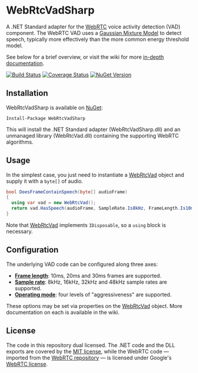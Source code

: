 
WebRtcVadSharp
==

A .NET Standard adapter for the [WebRTC](https://webrtc.org/) voice activity
detection (VAD) component.  The WebRTC VAD uses a
[Gaussian Mixture Model](https://en.wikipedia.org/wiki/Mixture_model)
to detect speech, typically more effectively than the more common energy
threshold model.

See below for a brief overview, or visit the wiki for more
[in-depth documentation](../../wiki).

[![Build Status](https://travis-ci.org/ladenedge/WebRtcVadSharp.svg?branch=master)](https://travis-ci.org/ladenedge/WebRtcVadSharp)
[![Coverage Status](https://coveralls.io/repos/github/ladenedge/WebRtcVadSharp/badge.svg?branch=master)](https://coveralls.io/github/ladenedge/WebRtcVadSharp?branch=master)
[![NuGet Version](https://img.shields.io/nuget/v/WebRtcVadSharp)](https://www.nuget.org/packages/WebRtcVadSharp)

Installation
--

WebRtcVadSharp is available on [NuGet](https://www.nuget.org/packages/WebRtcVadSharp):

```
Install-Package WebRtcVadSharp
```

This will install the .NET Standard adapter (WebRtcVadSharp.dll) and an
unmanaged library (WebRtcVad.dll) containing the supporting WebRTC algorithms.

Usage
--

In the simplest case, you just need to instantiate a
[WebRtcVad](../../wiki/WebRtcVad) object and supply it with a `byte[]` of audio.

```csharp
bool DoesFrameContainSpeech(byte[] audioFrame)
{
  using var vad = new WebRtcVad();
  return vad.HasSpeech(audioFrame, SampleRate.Is8kHz, FrameLength.Is10ms);
}
```

Note that [WebRtcVad](../../wiki/WebRtcVad) implements `IDisposable`, so a `using` block is necessary.

Configuration
--

The underlying VAD code can be configured along three axes:

* [**Frame length**](../../wiki/FrameLength-Enum): 10ms, 20ms and 30ms frames are supported.
* [**Sample rate**](../../wiki/SampleRate-Enum): 8kHz, 16kHz, 32kHz and 48kHz sample rates are supported.
* [**Operating mode**](../../wiki/OperatingMode-Enum): four levels of "aggressiveness" are supported.

These options may be set via properties on the [WebRtcVad](../../wiki/WebRtcVad) object.  More
documentation on each is available in the wiki.

License
--

The code in this repository dual licensed.  The .NET code and the DLL exports
are covered by the [MIT license](https://opensource.org/licenses/MIT), while
the WebRTC code &mdash; imported from the
[WebRTC repository](https://webrtc.googlesource.com/src/) &mdash; is licensed
under Google's [WebRTC license](https://webrtc.org/support/license).
 